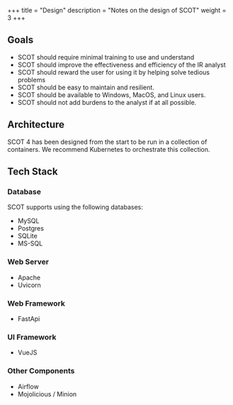 +++
title = "Design"
description = "Notes on the design of SCOT"
weight = 3
+++

## Goals
- SCOT should require minimal training to use and understand
- SCOT should improve the effectiveness and efficiency of the IR analyst
- SCOT should reward the user for using it by helping solve tedious problems
- SCOT should be easy to maintain and resilient.
- SCOT should be available to Windows, MacOS, and Linux users.
- SCOT should not add burdens to the analyst if at all possible.


## Architecture

SCOT 4 has been designed from the start to be run in a collection of containers. We recommend Kubernetes to orchestrate this collection. 

## Tech Stack

### Database
SCOT supports using the following databases:
* MySQL
* Postgres
* SQLite
* MS-SQL 

### Web Server
* Apache 
* Uvicorn 

### Web Framework
* FastApi

### UI Framework
* VueJS

### Other Components
* Airflow
* Mojolicious / Minion



